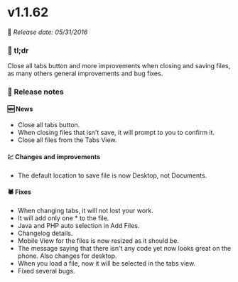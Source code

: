 # v1.1.62
📅 _Release date: 05/31/2016_

### 💬 tl;dr
Close all tabs button and more improvements when closing and saving files, as many others general improvements and bug fixes.

### 📰 Release notes
#### 🆕 News
* Close all tabs button.
* When closing files that isn't save, it will prompt to you to confirm it.
* Close all files from the Tabs View. 

#### 💹 Changes and improvements
* The default location to save file is now Desktop, not Documents.

#### 🕷 Fixes
* When changing tabs, it will not lost your work.
* It will add only one * to the file.
* Java and PHP auto selection in Add Files.
* Changelog details.
* Mobile View for the files is now resized as it should be.
* The message saying that there isn't any code yet now looks great on the phone. Also changes for desktop.
* When you load a file, now it will be selected in the tabs view.
* Fixed several bugs.